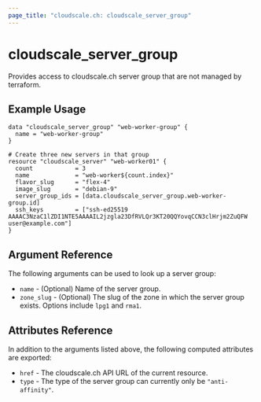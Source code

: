 ```yaml
---
page_title: "cloudscale.ch: cloudscale_server_group"
---
```


# cloudscale\_server\_group

Provides access to cloudscale.ch server group that are not managed by terraform.

## Example Usage

```hcl
data "cloudscale_server_group" "web-worker-group" {
  name = "web-worker-group"
}

# Create three new servers in that group
resource "cloudscale_server" "web-worker01" {
  count            = 3
  name             = "web-worker${count.index}"
  flavor_slug      = "flex-4"
  image_slug       = "debian-9"
  server_group_ids = [data.cloudscale_server_group.web-worker-group.id]
  ssh_keys         = ["ssh-ed25519 AAAAC3NzaC1lZDI1NTE5AAAAIL2jzgla23DfRVLQr3KT20QQYovqCCN3clHrjm2ZuQFW user@example.com"]
}
```

## Argument Reference

The following arguments can be used to look up a server group:

* `name` - (Optional) Name of the server group.
* `zone_slug` - (Optional) The slug of the zone in which the server group exists. Options include `lpg1` and `rma1`.

## Attributes Reference

In addition to the arguments listed above, the following computed attributes are exported:

* `href` - The cloudscale.ch API URL of the current resource.
* `type` - The type of the server group can currently only be `"anti-affinity"`.
